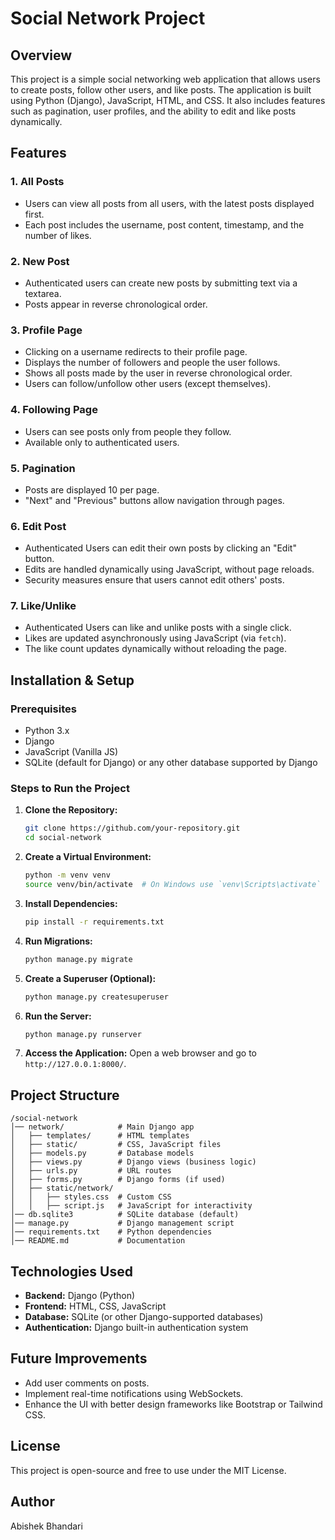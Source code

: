 # Social Network Project

## Overview
This project is a simple social networking web application that allows users to create posts, follow other users, and like posts. The application is built using Python (Django), JavaScript, HTML, and CSS. It also includes features such as pagination, user profiles, and the ability to edit and like posts dynamically.

## Features
### 1. All Posts
- Users can view all posts from all users, with the latest posts displayed first.
- Each post includes the username, post content, timestamp, and the number of likes.

### 2. New Post
- Authenticated users can create new posts by submitting text via a textarea.
- Posts appear in reverse chronological order.

### 3. Profile Page
- Clicking on a username redirects to their profile page.
- Displays the number of followers and people the user follows.
- Shows all posts made by the user in reverse chronological order.
- Users can follow/unfollow other users (except themselves).

### 4. Following Page
- Users can see posts only from people they follow.
- Available only to authenticated users.

### 5. Pagination
- Posts are displayed 10 per page.
- "Next" and "Previous" buttons allow navigation through pages.

### 6. Edit Post
- Authenticated Users can edit their own posts by clicking an "Edit" button.
- Edits are handled dynamically using JavaScript, without page reloads.
- Security measures ensure that users cannot edit others' posts.

### 7. Like/Unlike
- Authenticated Users can like and unlike posts with a single click.
- Likes are updated asynchronously using JavaScript (via `fetch`).
- The like count updates dynamically without reloading the page.

## Installation & Setup

### Prerequisites
- Python 3.x
- Django
- JavaScript (Vanilla JS)
- SQLite (default for Django) or any other database supported by Django

### Steps to Run the Project
1. **Clone the Repository:**
   ```sh
   git clone https://github.com/your-repository.git
   cd social-network
   ```

2. **Create a Virtual Environment:**
   ```sh
   python -m venv venv
   source venv/bin/activate  # On Windows use `venv\Scripts\activate`
   ```

3. **Install Dependencies:**
   ```sh
   pip install -r requirements.txt
   ```

4. **Run Migrations:**
   ```sh
   python manage.py migrate
   ```

5. **Create a Superuser (Optional):**
   ```sh
   python manage.py createsuperuser
   ```

6. **Run the Server:**
   ```sh
   python manage.py runserver
   ```

7. **Access the Application:**
   Open a web browser and go to `http://127.0.0.1:8000/`.

## Project Structure
```
/social-network
│── network/            # Main Django app
│   ├── templates/      # HTML templates
│   ├── static/         # CSS, JavaScript files
│   ├── models.py       # Database models
│   ├── views.py        # Django views (business logic)
│   ├── urls.py         # URL routes
│   ├── forms.py        # Django forms (if used)
│   ├── static/network/
│   │   ├── styles.css  # Custom CSS
│   │   ├── script.js   # JavaScript for interactivity
│── db.sqlite3          # SQLite database (default)
│── manage.py           # Django management script
│── requirements.txt    # Python dependencies
│── README.md           # Documentation
```

## Technologies Used
- **Backend:** Django (Python)
- **Frontend:** HTML, CSS, JavaScript
- **Database:** SQLite (or other Django-supported databases)
- **Authentication:** Django built-in authentication system

## Future Improvements
- Add user comments on posts.
- Implement real-time notifications using WebSockets.
- Enhance the UI with better design frameworks like Bootstrap or Tailwind CSS.

## License
This project is open-source and free to use under the MIT License.

## Author
Abishek Bhandari

